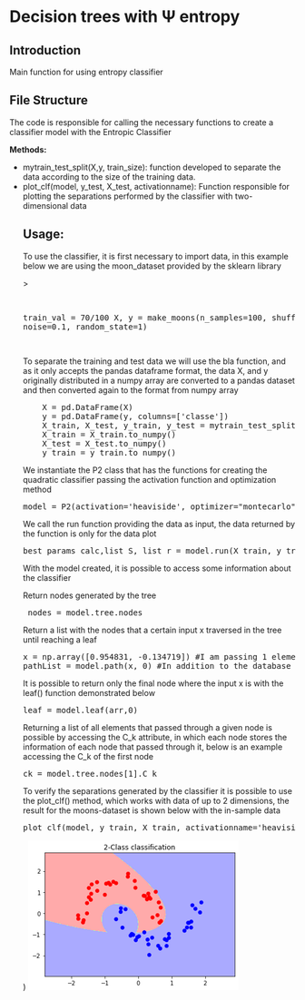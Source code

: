 <h1>Decision trees with &#x3A8 entropy</h1>


<h2>Introduction</h2>

<p>Main function for using entropy classifier</p>

<h2>File Structure</h2>

<p>The code is responsible for calling the necessary functions to create a classifier model with the Entropic Classifier</p>

<p><strong>Methods:</strong></p>
<ul>
 <li> mytrain_test_split(X,y, train_size): function developed to separate the data according to the size of the training data.</li>

<li>plot_clf(model, y_test, X_test, activationname): Function responsible for plotting the separations performed by the classifier with two-dimensional data</li>

<h2>Usage: </h2>

<p>To use the classifier, it is first necessary to import data, in this example below we are using the moon_dataset provided by the sklearn library</p>>
<pre>

train_val = 70/100
X, y = make_moons(n_samples=100, shuffle=True, noise=0.1, random_state=1)

</pre>


<p> To separate the training and test data we will use the bla function, and as it only accepts the pandas dataframe format, the data X, and y originally distributed in a numpy array are converted to a pandas dataset and then converted again to the format from numpy array</p>
<pre>
    X = pd.DataFrame(X)
    y = pd.DataFrame(y, columns=['classe'])
    X_train, X_test, y_train, y_test = mytrain_test_split(X,y, train_val)
    X_train = X_train.to_numpy()
    X_test = X_test.to_numpy()
    y_train = y_train.to_numpy()
</pre>


<p>We instantiate the P2 class that has the functions for creating the quadratic classifier passing the activation function and optimization method</p>
<pre>model = P2(activation='heaviside', optimizer="montecarlo") </pre>

<p>We call the run function providing the data as input, the data returned by the function is only for the data plot</p>
<pre>best_params_calc,list_S, list_r = model.run(X_train, y_train, X_train, y_train)</pre>

<p>With the model created, it is possible to access some information about the classifier</p>

<p>Return nodes generated by the tree</p>
<pre> nodes = model.tree.nodes</pre>

<p>Return a list with the nodes that a certain input x traversed in the tree until reaching a leaf</p>
<pre>
x = np.array([0.954831, -0.134719]) #I am passing 1 element from the moon-dataset database which is a set of coordinates
pathList = model.path(x, 0) #In addition to the database element, it is necessary to pass the threshold, as we are using heaviside this value is 0
</pre>

<p>It is possible to return only the final node where the input x is with the leaf() function demonstrated below</p>
<pre>
leaf = model.leaf(arr,0)
</pre>

<p> Returning a list of all elements that passed through a given node is possible by accessing the C_k attribute, in which each node stores the information of each node that passed through it, below is an example accessing the C_k of the first node</p>
<pre>ck = model.tree.nodes[1].C_k</pre>

<p> To verify the separations generated by the classifier it is possible to use the plot_clf() method, which works with data of up to 2 dimensions, the result for the moons-dataset is shown below with the in-sample data</p>
<pre>plot_clf(model, y_train, X_train, activationname='heaviside'</pre>)
<img src="plot.png">



